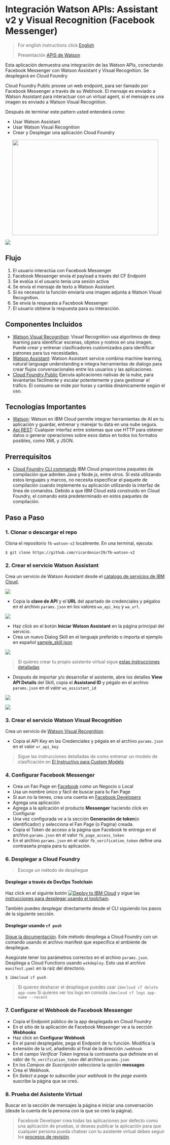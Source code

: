 # Integración Watson APIs: Assistant v2 y Visual Recognition (Facebook Messenger)
> For english instructions click [English](README_EN.md)
> 
> Presentación [APIS de Watson](https://ibm.box.com/v/watson-apis-ppt)

Esta aplicación demuestra una integración de las Watson APIs, conectando Facebook Messenger con Watson Assistant y Visual Recognition. Se desplegará en Cloud Foundry

Cloud Foundry Public provee un web endpoint, para ser llamado por Facebook Messenger a través de su Webhook. El mensaje es enviado a Watson Assistant para interactuar con un virtual agent, si el mensaje es una imagen es enviado a Watson Visual Recognition.

Después de terminar este pattern usted entenderá como: 

* Usar Watson Assistant
* Usar Watson Visual Recognition
* Crear y Desplegar una aplicación Cloud Foundry 

<p align="center">
  <img width="460" height="300" src="docs/architecture.png">
</p>

     
![](docs/architecture.png)

## Flujo

1. El usuario interactúa con Facebook Messenger
2. Facebook Messenger envía el payload a través del CF Endpoint
3. Se evalúa si el usuario tenía una sesión activa
4. Se envía el mensaje de texto a Watson Assistant.
5. Si es necesario la función enviaría una imagen adjunta a Watson Visual Recognition.
6. Se envía la respuesta a Facebook Messenger
7. El usuario obtiene la respuesta para su interacción.

## Componentes Incluidos

* [Watson Visual Recognition](https://www.ibm.com/watson/developercloud/visual-recognition): Visual Recognition usa algoritmos de deep learning para identificar escenas, objetos y rostros en una imagen. Puede crear y entrenar clasificadores customizados para identificar patrones para tus necesidades.
* [Watson Assistant](https://www.ibm.com/watson/developercloud/assistant): Watson Assistant service combina machine learning, natural language understanding e integra herramientas de dialogo para crear flujos conversacionales entre los usuarios y las aplicaciones.
* [Cloud Foundry Public](https://www.ibm.com/co-es/cloud/cloud-foundry) Ejecuta aplicaciones nativas de la nube, para levantarlas fácilmente y escalar potentemente y para gestionar el tráfico. El consumo se mide por horas y cambia dinámicamente según el uso.

## Tecnologías Importantes

* [Watson](https://www.ibm.com/watson/developer/): Watson en IBM Cloud permite integrar herramientas de AI en tu aplicación y guardar, entrenar y manejar tu data en una nube segura.
* [Api REST](https://www.ibm.com/support/knowledgecenter/es/SSMKHH_10.0.0/com.ibm.etools.mft.doc/bi12017_.htm): Cualquier interfaz entre sistemas que use HTTP para obtener datos o generar operaciones sobre esos datos en todos los formatos posibles, como XML y JSON.

## Prerrequisitos

* [Cloud Foundry CLI commands](https://cloud.ibm.com/docs/cloud-foundry-public?topic=cloud-foundry-public-deployingapps&locale=es#dep_apps)   IBM Cloud proporciona paquetes de compilación que admiten Java y Node.js, entre otros. Si está utilizando estos lenguajes y marcos, no necesita especificar el paquete de compilación cuando implemente su aplicación utilizando la interfaz de línea de comandos. Debido a que IBM Cloud está construido en Cloud Foundry, el comando está predeterminado en estos paquetes de compilación.

## Paso a Paso

### 1. Clonar o descargar el repo

Clona el repositorio `fb-watson-v2` localmente. En una terminal, ejecuta:

```
$ git clone https://github.com/ricardonior29/fb-watson-v2
```

### 2. Crear el servicio Watson Assistant

Crea un servicio de Watson Assistant desde el [catalogo de servicios de IBM Cloud](https://cloud.ibm.com/catalog).

![](docs/1WatsonAssistantServices.png)

* Copia la **clave de API** y el **URL** del apartado de credenciales y pégalos en el archivo `params.json` en los valores `wa_api_key` y `wa_url`.

![](docs/2WACredentials.png)

* Haz click en el botón **Iniciar Watson Assistant** en la página principal del servicio.
* Crea un nuevo Dialog Skill en el lenguaje preferido o importa el ejemplo en español [sample_skill.json](sample_skill.json) 

![](docs/3CreateSkill.png)

> Si quieres crear tu propio asistente virtual sigue [estas instrucciones detalladas](README_Skills.md)

* Después de importar y/o desarrollar el asistente, abre los detalles **View API Details** del Skill, copia el **Assistand ID** y pégalo en el archivo `params.json` en el valor `wa_assistant_id`

![](docs/wa_api_detail.png)

![](docs/wa_workspaceid.png)

### 3. Crear el servicio Watson Visual Recognition

Crea un servicio de [Watson Visual Recognition](https://cloud.ibm.com/catalog/services/visual-recognition).
* Copia el API Key en las Credenciales y pégala en el archivo `params.json` en el valor `vr_api_key`

> Sigue las instrucciones detalladas de como entrenar un modelo de clasificación en [El Instructivo para Custom Models](README_CM.md)

### 4. Configurar Facebook Messenger

* Crea un Fan Page en [Facebook](https://www.facebook.com/) como un Negocio o Local
* Usa un nombre único y fácil de buscar para tu Fan Page
* Si aun no la tienes, crea una cuenta en [Facebook Developers](https://developers.facebook.com/)
* Agrega una aplicación
* Agrega a la aplicación el producto **Messenger** haciendo click en Configurar
* Una vez configurada ve a la sección **Generación de token**(o identificador) y selecciona el Fan Page (o Pagina) creada.
* Copia el Token de acceso a la página que Facebook te entrega en el archivo `params.json` en el valor `fb_page_access_token`
* En el archivo `params.json` en el valor `fb_verification_token` define una contraseña propia para tu aplicación.

### 6. Desplegar a Cloud Foundry
> Escoge un método de despliegue

#### Desplegar a través de DevOps Toolchain

Haz click en el siguinte botón [![Deploy to IBM Cloud](https://cloud.ibm.com/devops/setup/deploy/button.png)](https://cloud.ibm.com/devops/setup/deploy?repository=https%3A//github.com/libardolara/fb-watson-toolchain) y sigue las [instrucciones para desplegar usando el toolchain](README-Deploy-Toolchain.md).

También puedes desplegar directamente desde el CLI siguiendo los pasos de la siguiente sección.

#### Desplegar usando `cf push` 
[Sigue la documentación](https://docs.cloudfoundry.org/devguide/deploy-apps/deploy-app.html).
Este método despliega a Cloud Foundry con un comando usando el archivo manifest que especifica el ambiente de despliegue.

Asegúrate tener los parámetros correctos en el archivo `params.json`. Despliega a Cloud Functions usando `wskdeploy`. Esto usa el archivo `manifest.yaml` en la raíz del directorio.

```
$ ibmcloud cf push
```

> Si quieres deshacer el despliegue puedes usar `ibmcloud cf delete app-name`
> Si quieres ver los logs en consola `ibmcloud cf logs app-name --recent`

### 7. Configurar el Webhook de Facebook Messenger

* Copia el Endpoint público de la app desplegada en Cloud Foundry
* En el sitio de la aplicación de Facebook Messenger ve a la sección **Webhooks**
* Haz click en **Configurar Webhook**
* En el panel desplegable, pega el Endpoint de tu función. Modifica la extensión de la url, añadiendo al final de la dirección `/webhook`
* En el campo _Verificar Token_ ingresa la contraseña que definiste en el valor de `fb_verification_token` del archivo `params.json`
* En los _Campos de Suscripción_ selecciona la opción **messages**
* Crea el Webhook.
* En _Select a page to subscribe your webhook to the page events_ suscribe la página que se creó.

### 8. Prueba del Asistente Virtual
Buscar en la sección de mensajes la página e iniciar una conversación (desde la cuenta de la persona con la que se creó la página).

> Facebook Developer crea todas las aplicaciones por defecto como una aplicación de pruebas, si deseas publicar la aplicación para que cualquier persona pueda chatear con tu asistente virtual debes seguir los [procesos de revisión](https://developers.facebook.com/docs/apps/review/).
